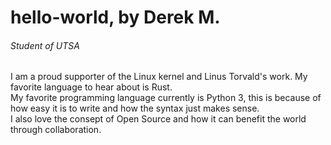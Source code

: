 # hello-world, by Derek M.
###### Student of UTSA
I am a proud supporter of the Linux kernel and Linus Torvald's work. My favorite language to hear about is Rust. <br />
My favorite programming language currently is Python 3, this is because of how easy it is to write and how the syntax just makes sense. <br />
I also love the consept of Open Source and how it can benefit the world through collaboration.
